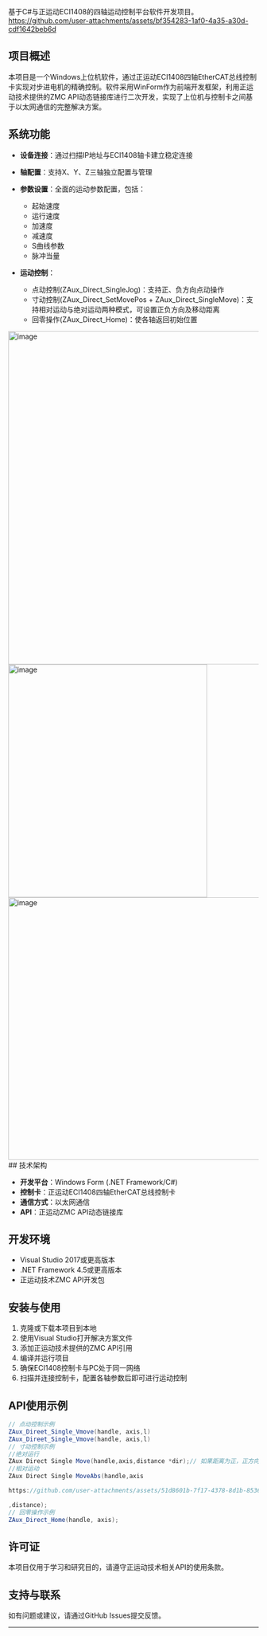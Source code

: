 
基于C#与正运动ECI1408的四轴运动控制平台软件开发项目。
https://github.com/user-attachments/assets/bf354283-1af0-4a35-a30d-cdf1642beb6d
## 项目概述

本项目是一个Windows上位机软件，通过正运动ECI1408四轴EtherCAT总线控制卡实现对步进电机的精确控制。软件采用WinForm作为前端开发框架，利用正运动技术提供的ZMC API动态链接库进行二次开发，实现了上位机与控制卡之间基于以太网通信的完整解决方案。

## 系统功能

- **设备连接**：通过扫描IP地址与ECI1408轴卡建立稳定连接
- **轴配置**：支持X、Y、Z三轴独立配置与管理
- **参数设置**：全面的运动参数配置，包括：
  - 起始速度
  - 运行速度
  - 加速度
  - 减速度
  - S曲线参数
  - 脉冲当量


- **运动控制**：
  - 点动控制(ZAux_Direct_SingleJog)：支持正、负方向点动操作
  - 寸动控制(ZAux_Direct_SetMovePos + ZAux_Direct_SingleMove)：支持相对运动与绝对运动两种模式，可设置正负方向及移动距离
  - 回零操作(ZAux_Direct_Home)：使各轴返回初始位置
<img width="1170" height="669" alt="image" src="https://github.com/user-attachments/assets/76013569-cf6e-4054-8ecf-6b9c5a8a6d57" />
<img width="400" height="468" alt="image" src="https://github.com/user-attachments/assets/d9daa1de-d74c-4dd8-b932-6b694d7c7a9d" />
<img width="646" height="527" alt="image" src="https://github.com/user-attachments/assets/4a8a9bd2-c01a-4a34-a614-babdfccc5134" />
## 技术架构

- **开发平台**：Windows Form (.NET Framework/C#)
- **控制卡**：正运动ECI1408四轴EtherCAT总线控制卡
- **通信方式**：以太网通信
- **API**：正运动ZMC API动态链接库





## 开发环境

- Visual Studio 2017或更高版本
- .NET Framework 4.5或更高版本
- 正运动技术ZMC API开发包

## 安装与使用

1. 克隆或下载本项目到本地
2. 使用Visual Studio打开解决方案文件
3. 添加正运动技术提供的ZMC API引用
4. 编译并运行项目
5. 确保ECI1408控制卡与PC处于同一网络
6. 扫描并连接控制卡，配置各轴参数后即可进行运动控制



## API使用示例

```csharp
// 点动控制示例
ZAux_Direet_Single_Vmove(handle, axis,l)
ZAux_Direet_Single_Vmove(handle, axis,l)
// 寸动控制示例
//绝对运行
ZAux Direct Single Move(handle,axis,distance *dir);// 如果距离为正，正方向运动，如果距离为负，负方向运动
//相对运动
ZAux Direct Single MoveAbs(handle,axis

https://github.com/user-attachments/assets/51d8601b-7f17-4378-8d1b-85369728cbe7

,distance);
// 回零操作示例
ZAux_Direct_Home(handle, axis);
```


## 许可证

本项目仅用于学习和研究目的，请遵守正运动技术相关API的使用条款。

## 支持与联系

如有问题或建议，请通过GitHub Issues提交反馈。

---
